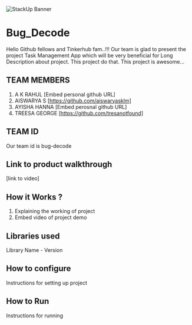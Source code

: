 ![StackUp Banner]([https://tinkerhub.frappe.cloud/files/stackup%20banner.jpeg])
# Bug_Decode
Hello Github fellows and Tinkerhub fam..!!! Our team is glad to present the project Task Management App which will be very beneficial for Long Description about project. This project do that. This project is awesome...
## TEAM MEMBERS
1. A K RAHUL [Embed personal github URL]
2. AISWARYA S [https://github.com/aiswaryasklm]
3. AYISHA HANNA  [Embed perosnal github URL]
4. TREESA GEORGE [https://github.com/tresanotfound]
## TEAM ID
Our team id is bug-decode
## Link to product walkthrough
[link to video]
## How it Works ?
1. Explaining the working of project
2. Embed video of project demo
## Libraries used
Library Name - Version
## How to configure
Instructions for setting up project
## How to Run
Instructions for running
